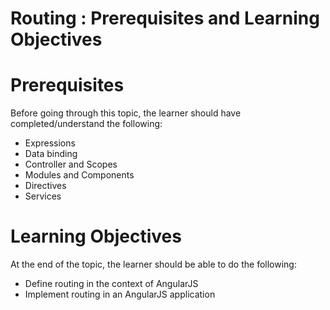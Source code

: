 # Routing : Prerequisites and Learning Objectives

# Prerequisites

Before going through this topic, the learner should have completed/understand the following:

- Expressions
- Data binding
- Controller and Scopes
- Modules and Components
- Directives
- Services

# Learning Objectives

At the end of the topic, the learner should be able to do the following:

- Define routing in the context of AngularJS
- Implement routing in an AngularJS application